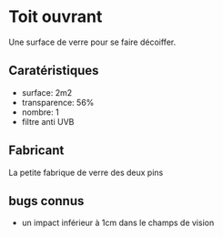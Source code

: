 # Toit ouvrant

Une surface de verre pour se faire décoiffer.

## Caratéristiques

- surface: 2m2
- transparence: 56%
- nombre: 1
- filtre anti UVB

## Fabricant

La petite fabrique de verre des deux pins

## bugs connus

- un impact inférieur à 1cm dans le champs de vision
